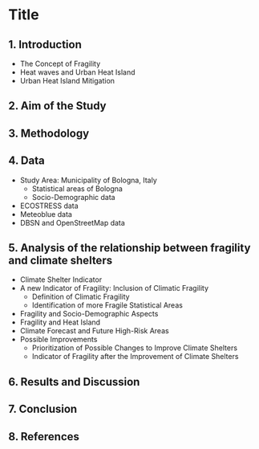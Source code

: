 # Title

## 1. Introduction
  - The Concept of Fragility
  - Heat waves and Urban Heat Island
  - Urban Heat Island Mitigation

## 2. Aim of the Study

## 3. Methodology

## 4. Data 
  - Study Area: Municipality of Bologna, Italy
    - Statistical areas of Bologna
    - Socio-Demographic data
  - ECOSTRESS data
  - Meteoblue data
  - DBSN and OpenStreetMap data


## 5. Analysis of the relationship between fragility and climate shelters
  - Climate Shelter Indicator
  - A new Indicator of Fragility: Inclusion of Climatic Fragility
    - Definition of Climatic Fragility
    - Identification of more Fragile Statistical Areas
  - Fragility and Socio-Demographic Aspects
  - Fragility and Heat Island
  - Climate Forecast and Future High-Risk Areas
  - Possible Improvements
    - Prioritization of Possible Changes to Improve Climate Shelters
    - Indicator of Fragility after the Improvement of Climate Shelters
      
      
## 6. Results and Discussion

## 7. Conclusion

## 8. References







